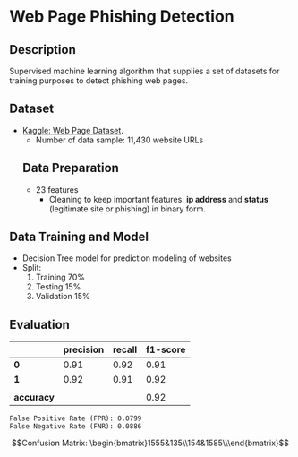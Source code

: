 # Web Page Phishing Detection
## Description
Supervised machine learning algorithm that supplies a set of datasets for training purposes to detect phishing web pages. 

## Dataset
- [Kaggle: Web Page Dataset](https://www.kaggle.com/datasets/shashwatwork/web-page-phishing-detection-dataset/data).
  - Number of data sample: 11,430 website URLs
  ## Data Preparation
  - 23 features
    -  Cleaning to keep important features: **ip address** and **status** (legitimate site or phishing) in binary form.
   
## Data Training and Model 
- Decision Tree model for prediction modeling of websites
- Split:
  1. Training 70%
  2. Testing 15%
  3. Validation 15%

 ## Evaluation
 | | precision | recall | f1-score |
 | --- | --- | --- | ---|
 | **0** | 0.91 | 0.92 | 0.91 |
 | **1** | 0.92 | 0.91 | 0.92 |
 |||||
 | **accuracy**| | | 0.92|

 ```
False Positive Rate (FPR): 0.0799
False Negative Rate (FNR): 0.0886
```

```math
Confusion Matrix:
\begin{bmatrix}1555&135\\154&1585\\\end{bmatrix}
  ```

   
    
